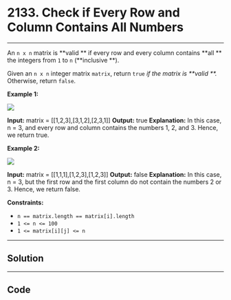 # 2133. Check if Every Row and Column Contains All Numbers

---

An `n x n` matrix is **valid ** if every row and every column contains **all ** the integers from `1` to `n` (**inclusive **).

Given an `n x n` integer matrix `matrix`, return `true` _if the matrix is **valid **._ Otherwise, return `false`.

 

**Example 1:**

![](https://assets.leetcode.com/uploads/2021/12/21/example1drawio.png)


**Input:** matrix = [[1,2,3],[3,1,2],[2,3,1]]
**Output:** true
**Explanation:** In this case, n = 3, and every row and column contains the numbers 1, 2, and 3.
Hence, we return true.


**Example 2:**

![](https://assets.leetcode.com/uploads/2021/12/21/example2drawio.png)


**Input:** matrix = [[1,1,1],[1,2,3],[1,2,3]]
**Output:** false
**Explanation:** In this case, n = 3, but the first row and the first column do not contain the numbers 2 or 3.
Hence, we return false.


 

**Constraints:**

  * `n == matrix.length == matrix[i].length`
  * `1 <= n <= 100`
  * `1 <= matrix[i][j] <= n`

---

## Solution



---

## Code
```python


```